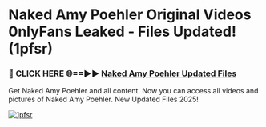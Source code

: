 # Naked Amy Poehler Original Videos 0nlyFans Leaked - Files Updated! (1pfsr)

<h3>🔴 CLICK HERE 🌐==►► <a href="https://tinyurl.com/yckcrads" rel="nofollow">Naked Amy Poehler Updated Files</a></h3>

Get Naked Amy Poehler and all content. Now you can access all videos and pictures of Naked Amy Poehler. New Updated Files 2025!

[![1pfsr](https://i.imgur.com/hpKpOFt.gif)](https://tinyurl.com/yckcrads)

